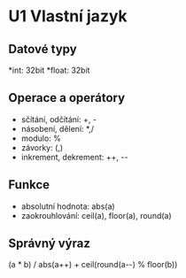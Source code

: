 # U1 Vlastní jazyk

## Datové typy
*int: 32bit
*float: 32bit

## Operace a operátory
* sčítání, odčítání: +, -
* násobení, dělení: *,/
* modulo: %
* závorky: (,)
* inkrement, dekrement: ++, --

## Funkce
* absolutní hodnota: abs(a)
* zaokrouhlování: ceil(a), floor(a), round(a)

## Správný výraz
(a * b) / abs(a++) + ceil(round(a--) % floor(b))
